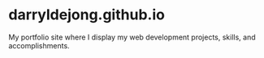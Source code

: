 # darryldejong.github.io
My portfolio site where I display my web development projects, skills, and accomplishments.
